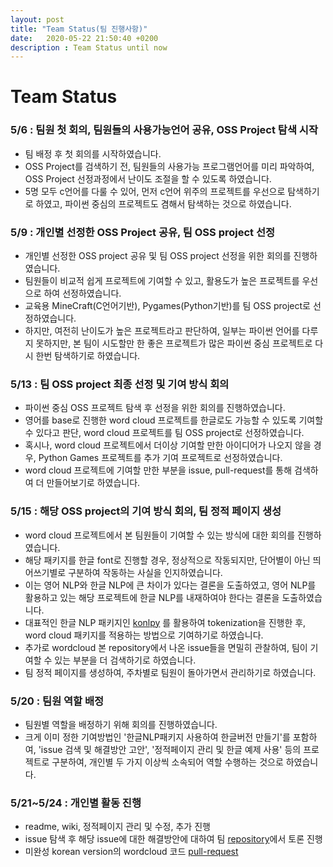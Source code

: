 ```yaml
---
layout: post
title: "Team Status(팀 진행사항)"
date:   2020-05-22 21:50:40 +0200
description : Team Status until now
---
```


# Team Status<br>

### 5/6 : 팀원 첫 회의, 팀원들의 사용가능언어 공유, OSS Project 탐색 시작
- 팀 배정 후 첫 회의를 시작하였습니다.
- OSS Project를 검색하기 전, 팀원들의 사용가능 프로그램언어를 미리 파악하여, OSS Project 선정과정에서 난이도 조절을 할 수 있도록 하였습니다.
- 5명 모두 c언어를 다룰 수 있어, 먼저 c언어 위주의 프로젝트를 우선으로 탐색하기로 하였고, 파이썬 중심의 프로젝트도 겸해서 탐색하는 것으로 하였습니다.

### 5/9 : 개인별 선정한 OSS Project 공유, 팀 OSS project 선정
- 개인별 선정한 OSS project 공유 및 팀 OSS project 선정을 위한 회의를 진행하였습니다.
- 팀원들이 비교적 쉽게 프로젝트에 기여할 수 있고, 활용도가 높은 프로젝트를 우선으로 하여 선정하였습니다.
- 교육용 MineCraft(C언어기반), Pygames(Python기반)를 팀 OSS project로 선정하였습니다.
- 하지만, 여전히 난이도가 높은 프로젝트라고 판단하여, 일부는 파이썬 언어를 다루지 못하지만, 본 팀이 시도할만 한 좋은 프로젝트가 많은 파이썬 중심 프로젝트로 다시 한번 탐색하기로 하였습니다.

### 5/13 : 팀 OSS project 최종 선정 및 기여 방식 회의
- 파이썬 중심 OSS 프로젝트 탐색 후 선정을 위한 회의를 진행하였습니다.
- 영어를 base로 진행한 word cloud 프로젝트를 한글로도 가능할 수 있도록 기여할 수 있다고 판단, word cloud 프로젝트를 팀 OSS project로 선정하였습니다.
- 혹시나, word cloud 프로젝트에서 더이상 기여할 만한 아이디어가 나오지 않을 경우, Python Games 프로젝트를 추가 기여 프로젝트로 선정하였습니다.
- word cloud 프로젝트에 기여할 만한 부분을 issue, pull-request를 통해 검색하여 더 만들어보기로 하였습니다.

### 5/15 : 해당 OSS project의 기여 방식 회의, 팀 정적 페이지 생성
- word cloud 프로젝트에서 본 팀원들이 기여할 수 있는 방식에 대한 회의를 진행하였습니다.
- 해당 패키지를 한글 font로 진행할 경우, 정상적으로 작동되지만, 단어별이 아닌 띄어쓰기별로 구분하여 작동하는 사실을 인지하였습니다.
- 이는 영어 NLP와 한글 NLP에 큰 차이가 있다는 결론을 도출하였고, 영어 NLP를 활용하고 있는 해당 프로젝트에 한글 NLP를 내재하여야 한다는 결론을 도출하였습니다.
- 대표적인 한글 NLP 패키지인 [konlpy][konlpy] 를 활용하여 tokenization을 진행한 후, word cloud 패키지를 적용하는 방법으로 기여하기로 하였습니다.
- 추가로 wordcloud 본 repository에서 나온 issue들을 면밀히 관찰하여, 팀이 기여할 수 있는 부분을 더 검색하기로 하였습니다.
- 팀 정적 페이지를 생성하여, 주차별로 팀원이 돌아가면서 관리하기로 하였습니다.

### 5/20 : 팀원 역할 배정
- 팀원별 역할을 배정하기 위해 회의를 진행하였습니다.
- 크게 이미 정한 기여방법인 '한글NLP패키지 사용하여 한글버전 만들기'를 포함하여, 'issue 검색 및 해결방안 고안', '정적페이지 관리 및 한글 예제 사용' 등의 프로젝트로 구분하여, 개인별 두 가지 이상씩 소속되어 역할 수행하는 것으로 하였습니다.
 
### 5/21~5/24 : 개인별 활동 진행
- readme, wiki, 정적페이지 관리 및 수정, 추가 진행
- issue 탐색 후 해당 issue에 대한 해결방안에 대하여 팀 [repository][repository]에서 토론 진행
- 미완성 korean version의 wordcloud 코드 [pull-request][commit]

[konlpy]: https://github.com/konlpy/konlpy
[repository]: https://github.com/20-1-SKKU-OSS/2020-1-OSS-5/issues/2
[commit]: https://github.com/20-1-SKKU-OSS/2020-1-OSS-5/pull/3
